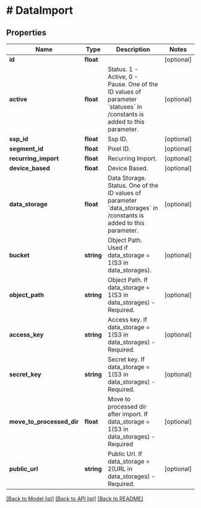 # # DataImport

## Properties

Name | Type | Description | Notes
------------ | ------------- | ------------- | -------------
**id** | **float** |  | [optional] 
**active** | **float** | Status. 1 - Active, 0 - Pause. One of the ID values of parameter &#x60;statuses&#x60; in /constants is added to this parameter. | [optional] 
**ssp_id** | **float** | Ssp ID. | [optional] 
**segment_id** | **float** | Pixel ID. | [optional] 
**recurring_import** | **float** | Recurring Import. | [optional] 
**device_based** | **float** | Device Based. | [optional] 
**data_storage** | **float** | Data Storage.  Status. One of the ID values of parameter &#x60;data_storages&#x60; in /constants is added to this parameter. | [optional] 
**bucket** | **string** | Object Path. Used if data_storage &#x3D; 1(S3 in data_storages). | [optional] 
**object_path** | **string** | Object Path. If data_storage &#x3D; 1(S3 in data_storages) - Required. | [optional] 
**access_key** | **string** | Access key. If data_storage &#x3D; 1(S3 in data_storages) - Required. | [optional] 
**secret_key** | **string** | Secret key. If data_storage &#x3D; 1(S3 in data_storages) - Required. | [optional] 
**move_to_processed_dir** | **float** | Move to processed dir after import. If data_storage &#x3D; 1(S3 in data_storages) - Required | [optional] 
**public_url** | **string** | Public Url. If data_storage &#x3D; 2(URL in data_storages) - Required. | [optional] 

[[Back to Model list]](../../README.md#documentation-for-models) [[Back to API list]](../../README.md#documentation-for-api-endpoints) [[Back to README]](../../README.md)


